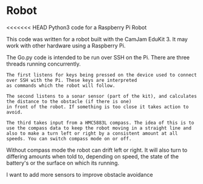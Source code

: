 # Robot
<<<<<<< HEAD
Python3 code for a Raspberry Pi Robot

This code was written for a robot built with the CamJam EduKit 3. It may work with other hardware using a Raspberry Pi.

The Go.py code is intended to be run over SSH on the Pi. There are three threads running concurrently.

    The first listens for keys being pressed on the device used to connect over SSH with the Pi. These keys are interpreted
    as commands which the robot will follow.

    The second listens to a sonar sensor (part of the kit), and calculates the distance to the obstacle (if there is one)
    in front of the robot. If something is too close it takes action to avoid.

    The third takes input from a HMC5883L compass. The idea of this is to use the compass data to keep the robot moving in a straight line and also to make a turn left or right by a consistent amount at all speeds. You can switch compass mode on or off.

Without compass mode the robot can drift left or right. It will also turn to differing amounts when told to, depending on speed, the state of the
battery's or the surface on which its running.

I want to add more sensors to improve obstacle avoidance
